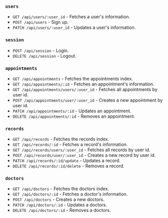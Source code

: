 ### `users`
- ```GET /api/users/:user_id``` - Fetches a user's information.
- ```POST /api/users``` - Sign up.
- ```PATCH /api/users/:user_id``` - Updates a user's information.

### `session`
- ```POST /api/session``` - Login.
- ```DELETE /api/session``` - Logout.

### `appointments`
- ```GET /api/appointments``` - Fetches the appointments index.
- ```GET /api/appointments/:id``` - Fetches an appointment's information.
- ```GET /api/appointments/users/:user_id``` - Fetches all appointments by user id.
- ```POST /api/appointments/user/:user_id``` - Creates a new appointment by user id.
- ```PATCH /api/appointments/:id``` - Updates an appointment.
- ```DELETE /api/appointments/:id``` - Removes an appointment.

### `records`
- ```GET /api/records``` - Fetches the records index.
- ```GET /api/records/:id``` - Fetches a record's information.
- ```GET /api/records/users/:user_id``` - Fetches all records by user id.
- ```POST /api/records/user/:user_id``` - Creates a new record by user id.
- ```PATCH /api/records/:id/update``` - Updates a record.
- ```DELETE /api/records/:id/delete``` - Removes a record.

### `doctors`
- ```GET /api/doctors``` - Fetches the doctors index.
- ```GET /api/doctors/:id``` - Fetches a doctor's information.
- ```POST /api/doctors``` - Creates a new doctors.
- ```PATCH /api/doctors/:id``` - Updates a doctors.
- ```DELETE /api/doctors/:id``` - Removes a doctors.


